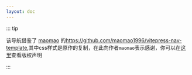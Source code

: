 ```yaml
---
layout: doc
---
```

::: tip

该导航借鉴了 [maomao](https://github.com/maomao1996) 的<https://github.com/maomao1996/vitepress-nav-template>,其中css样式是原作的复制，在此向作者`maomao`表示感谢，你可以在[这里](https://github.com/maomao1996/vitepress-nav-template)查看版权声明

:::

<style>
.m-special-layout
{
  /* layout 样式 */
  .container {
    max-width: 1660px !important;
  }
  .content-container,
  .content {
    max-width: 100% !important;
  }

  /* aside 样式 */
  .aside {
    padding-left: 0;
    max-width: 224px;
  }

  /* custom-block */
  .custom-block {
    .custom-block-title {
      font-size: var(--vp-custom-block-font-size);
    }
    ul {
      margin: 8px 0;
    }
    li {
      margin: 0;
    }
  }

  .vp-doc h2 {
    margin-top: 24px;
  }
}
</style>

<Navigation/>

